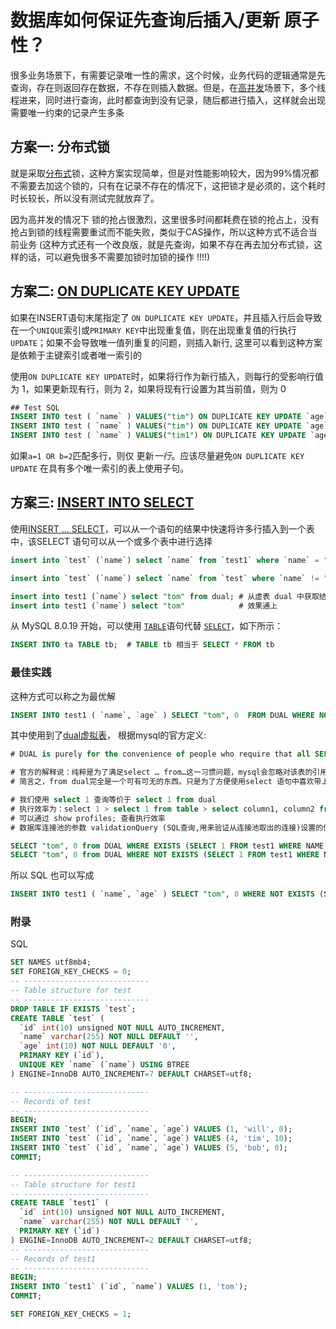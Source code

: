 # 数据库如何保证先查询后插入/更新 原子性？

很多业务场景下，有需要记录唯一性的需求，这个时候，业务代码的逻辑通常是先查询，存在则返回存在数据，不存在则插入数据。但是，在[高并发](https://so.csdn.net/so/search?q=高并发&spm=1001.2101.3001.7020)场景下，多个线程进来，同时进行查询，此时都查询到没有记录，随后都进行插入，这样就会出现需要唯一约束的记录产生多条

## 方案一: 分布式锁

就是采取[分布式](https://so.csdn.net/so/search?q=分布式&spm=1001.2101.3001.7020)锁，这种方案实现简单，但是对性能影响较大，因为99%情况都不需要去加这个锁的，只有在记录不存在的情况下，这把锁才是必须的，这个耗时时长较长，所以没有测试完就放弃了。

因为高并发的情况下 锁的抢占很激烈，这里很多时间都耗费在锁的抢占上，没有抢占到锁的线程需要重试而不能失败，类似于CAS操作，所以这种方式不适合当前业务 (这种方式还有一个改良版，就是先查询，如果不存在再去加分布式锁，这样的话，可以避免很多不需要加锁时加锁的操作 !!!!)

## 方案二: [ON DUPLICATE KEY UPDATE](https://dev.mysql.com/doc/refman/8.0/en/insert-on-duplicate.html)

如果在INSERT语句末尾指定了 `ON DUPLICATE KEY UPDATE`，并且插入行后会导致在一个`UNIQUE`索引或`PRIMARY KEY`中出现重复值，则在出现重复值的行执行`UPDATE`；如果不会导致唯一值列重复的问题，则插入新行, 这里可以看到这种方案是依赖于主键索引或者唯一索引的

使用`ON DUPLICATE KEY UPDATE`时，如果将行作为新行插入，则每行的受影响行值为 1，如果更新现有行，则为 2，如果将现有行设置为其当前值，则为 0

```sql
## Test SQL
INSERT INTO test ( `name` ) VALUES("tim") ON DUPLICATE KEY UPDATE `age` = 10  ## Affected rows: 2
INSERT INTO test ( `name` ) VALUES("tim") ON DUPLICATE KEY UPDATE `age` = `age` ## ## Affected rows: 0
INSERT INTO test ( `name` ) VALUES("tim1") ON DUPLICATE KEY UPDATE `age` = 10 ## ## Affected rows: 1
```

如果`a=1 OR b=2`匹配多行，则仅 更新*一行*。应该尽量避免`ON DUPLICATE KEY UPDATE` 在具有多个唯一索引的表上使用子句。

## 方案三: [INSERT INTO SELECT](https://dev.mysql.com/doc/refman/8.0/en/insert.html)

使用[INSERT ... SELECT](https://dev.mysql.com/doc/refman/8.0/en/insert-select.html)，可以从一个语句的结果中快速将许多行插入到一个表中，该SELECT 语句可以从一个或多个表中进行选择

```sql
insert into `test` (`name`) select `name` from `test1` where `name` = "tom";  # 将 test1 中查询的结果插入到 test 中

insert into `test` (`name`) select `name` from `test` where `name` != "tom"; # 当从同一个表中选择和插入时，MySQL 会创建一个内部临时表来保存其中的行SELECT，然后将这些行插入到目标表中。

insert into test1 (`name`) select "tom" from dual; # 从虚表 dual 中获取结果插入目标表中
insert into test1 (`name`) select "tom"            # 效果通上
```

从 MySQL 8.0.19 开始，可以使用 [`TABLE`](https://dev.mysql.com/doc/refman/8.0/en/table.html)语句代替 [`SELECT`](https://dev.mysql.com/doc/refman/8.0/en/select.html)，如下所示：

```sql
INSERT INTO ta TABLE tb;  # TABLE tb 相当于 SELECT * FROM tb
```

 ### 最佳实践

这种方式可以称之为最优解

```sql
INSERT INTO test1 ( `name`, `age` ) SELECT "tom", 0  FROM DUAL WHERE NOT EXISTS (SELECT 1 FROM test1 WHERE NAME = "tom" AND age = 0)
```

其中使用到了[dual虚拟表](https://dev.mysql.com/doc/refman/8.0/en/select.html)， 根据mysql的官方定义:

```sql
# DUAL is purely for the convenience of people who require that all SELECT statements should have FROM and possibly other clauses. MySQL may ignore the clauses. MySQL does not require FROM DUAL if no tables are referenced.(DUAL纯粹是为了方便那些要求所有SELECT语句都应该有FROM子句以及可能的其他子句的人。MySQL可能会忽略这些子句。如果没有引用表，MySQL不需要FROM DUAL。)

# 官方的解释说：纯粹是为了满足select … from…这一习惯问题，mysql会忽略对该表的引用。所以上面的语句from dual可以去掉。
# 简言之，from dual完全是一个可有可无的东西。只是为了方便使用select 语句中喜欢带上from的开发者。

# 我们使用 select 1 查询等价于 select 1 from dual
# 执行效率为：select 1 > select 1 from table > select column1, column2 from table > select * from table
# 可以通过 show profiles; 查看执行效率
# 数据库连接池的参数 validationQuery (SQL查询,用来验证从连接池取出的连接)设置的值为"SELECT 1"
```

```sql
SELECT "tom", 0 from DUAL WHERE EXISTS (SELECT 1 FROM test1 WHERE NAME = "tom" AND age = 0)
SELECT "tom", 0 from DUAL WHERE NOT EXISTS (SELECT 1 FROM test1 WHERE NAME = "tom" AND age = 0)
```

所以 SQL 也可以写成

```sql
INSERT INTO test1 ( `name`, `age` ) SELECT "tom", 0 WHERE NOT EXISTS (SELECT 1 FROM test1 WHERE NAME = "tom" AND age = 0)
```

### 附录

SQL

```sql
SET NAMES utf8mb4;
SET FOREIGN_KEY_CHECKS = 0;
-- ----------------------------
-- Table structure for test
-- ----------------------------
DROP TABLE IF EXISTS `test`;
CREATE TABLE `test` (
  `id` int(10) unsigned NOT NULL AUTO_INCREMENT,
  `name` varchar(255) NOT NULL DEFAULT '',
  `age` int(10) NOT NULL DEFAULT '0',
  PRIMARY KEY (`id`),
  UNIQUE KEY `name` (`name`) USING BTREE
) ENGINE=InnoDB AUTO_INCREMENT=7 DEFAULT CHARSET=utf8;

-- ----------------------------
-- Records of test
-- ----------------------------
BEGIN;
INSERT INTO `test` (`id`, `name`, `age`) VALUES (1, 'will', 0);
INSERT INTO `test` (`id`, `name`, `age`) VALUES (4, 'tim', 10);
INSERT INTO `test` (`id`, `name`, `age`) VALUES (5, 'bob', 0);
COMMIT;

-- ----------------------------
-- Table structure for test1
-- ----------------------------
CREATE TABLE `test1` (
  `id` int(10) unsigned NOT NULL AUTO_INCREMENT,
  `name` varchar(255) NOT NULL DEFAULT '',
  PRIMARY KEY (`id`)
) ENGINE=InnoDB AUTO_INCREMENT=2 DEFAULT CHARSET=utf8;
-- ----------------------------
-- Records of test1
-- ----------------------------
BEGIN;
INSERT INTO `test1` (`id`, `name`) VALUES (1, 'tom');
COMMIT;

SET FOREIGN_KEY_CHECKS = 1;
```
